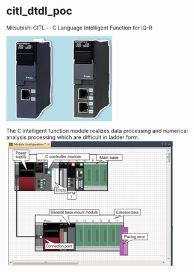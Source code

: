 # citl_dtdl_poc
Mitsubishi CITL -- C Language Intelligent Function for iQ-R 

![MELCO C Language Intelligent Function Module](images/rd55up12v.png)

The C intelligent function module realizes data processing and numerical analysis processing which are difficult in ladder form.
![MELCO Module Configuration Diagram](images/MELCO_ModuleCOnfiguration.png)
